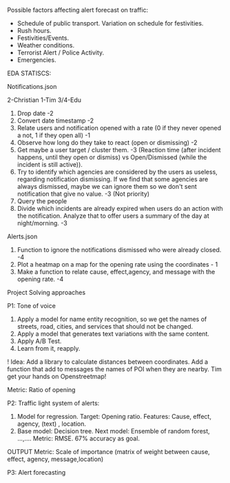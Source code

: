 Possible factors affecting alert forecast on traffic:
- Schedule of public transport. Variation on schedule for festivities.
- Rush hours.
- Festivities/Events.
- Weather conditions.
- Terrorist Alert / Police Activity.
- Emergencies.

EDA STATISCS:

Notifications.json

2-Christian
1-Tim
3/4-Edu

1. Drop date -2
2. Convert date timestamp -2
3. Relate users and notification opened with a rate (0 if they never opened a not, 1 if they open all) -1
4. Observe how long do they take to react (open or dismissing) -2
5. Get maybe a user target / cluster them. -3    (Reaction time (after incident happens, until they open or dismiss) vs Open/Dismissed (while the incident is still active)).
6. Try to identify which agencies are considered by the users as useless, regarding notification dismissing. If we find that some agencies are always dismissed, maybe we can ignore them so we don't sent notification that give no value. -3 (Not priority)
7. Query the people
8. Divide which incidents are already expired when users do an action with the notification. Analyze that to offer users a summary of the day at night/morning. -3

Alerts.json

1. Function to ignore the notifications dismissed who were already closed. -4
2. Plot a heatmap on a map for the opening rate using the coordinates - 1
3. Make a function to relate cause, effect,agency, and message with the opening rate. -4

Project Solving approaches

P1: Tone of voice

1. Apply a model for name entity recognition, so we get the names of streets, road, cities, and services that should not be changed.
2. Apply a model that generates text variations with the same content.
3. Apply A/B Test.
4. Learn from it, reapply.

! Idea: Add a library to calculate distances between coordinates. Add a function that add to messages the names of POI when they are nearby. Tim get your hands on Openstreetmap!

Metric: Ratio of opening

P2: Traffic light system of alerts:

1. Model for regression. Target: Opening ratio. Features: Cause, effect, agency, (text) , location.
2. Base model: Decision tree. Next model: Ensemble of random forest, ...,....
Metric: RMSE. 67% accuracy as goal.

OUTPUT Metric: Scale of importance (matrix of weight between cause, effect, agency, message,location)


P3: Alert forecasting